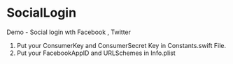 # SocialLogin
Demo - Social login wth Facebook , Twitter
1. Put your ConsumerKey and ConsumerSecret Key in Constants.swift File.
2. Put your FacebookAppID and URLSchemes in Info.plist
